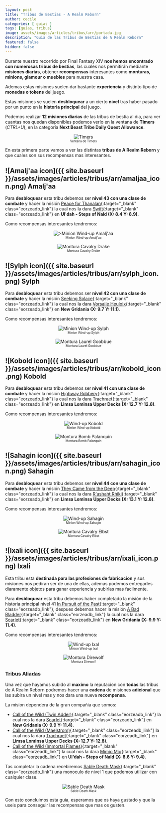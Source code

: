 ```yaml
---
layout: post
title: "Tribus de Bestias - A Realm Reborn"
author: cecile
categories: [ guias ]
tags: [guias, tribus]
image: assets/images/articles/tribus/arr/portada.jpg
description: "Guia de las Tribus de Bestias de A Realm Reborn"
featured: false
hidden: false
---
```


Durante nuestro recorrido por Final Fantasy XIV **nos hemos encontrado con numerosas tribus de bestias**, las cuales nos permitirán mediante **misiones diarias**, obtener **recompensas** interesantes como **monturas, minions, glamour o muebles** para nuestra casa.

Ademas estas misiones suelen dar bastante **experiencia** y distinto tipo de **monedas o tokens** del juego.

Estas misiones se suelen **desbloquear** a un cierto **nivel** tras haber pasado por un punto en la **historia principal** del juego.

Podemos realizar **12 misiones diarias** de las tribus de bestia al dia, para ver cuantas nos quedan disponibles podemos verlo en la ventana de **Timers** (*CTRL+U*), en la categoría **Next Beast Tribe Daily Quest Allowance**.

<p align="center"><img src="{{ site.baseurl }}/assets/images/articles/tribus/arr/timers.jpg" alt="Timers">
<br/>
<sub><sup>Ventana de Timers</sup></sub></p>

En esta primera parte vamos a ver las distintas **tribus de A Realm Reborn** y que cuales son sus recompensas mas interesantes.

## ![Amalj'aa icon]({{ site.baseurl }}/assets/images/articles/tribus/arr/amaljaa_icon.png) Amalj'aa

Para **desbloquear** esta tribu debemos ser **nivel 43 con una clase de combate** y hacer la misión [Peace for Thanalan](https://eu.finalfantasyxiv.com/lodestone/playguide/db/quest/d9069dea4a7/){:target="_blank" class="eorzeadb_link"} la cual nos la dara [Swift](https://eu.finalfantasyxiv.com/lodestone/playguide/db/npc/npc/e201100500b/){:target="_blank" class="eorzeadb_link"} en **Ul'dah - Steps of Nald (X: 8.4 Y: 8.9)**.

Como recompensas interesantes tendremos:

<p align="center"><img src="{{ site.baseurl }}/assets/images/articles/tribus/arr/wind-up-amaljaa.jpg" alt=">Minion Wind-up Amalj'aa">
<br/>
<sub><sup>Minion Wind-up Amalj'aa</sup></sub></p>

<p align="center"><img src="{{ site.baseurl }}/assets/images/articles/tribus/arr/cavalry_drake.jpg" alt="Montura Cavalry Drake">
<br/>
<sub><sup>Montura Cavalry Drake</sup></sub></p>

## ![Sylph icon]({{ site.baseurl }}/assets/images/articles/tribus/arr/sylph_icon.png) Sylph

Para **desbloquear** esta tribu debemos ser **nivel 42 con una clase de combate** y hacer la misión [Seeking Solace](https://eu.finalfantasyxiv.com/lodestone/playguide/db/quest/4d62c9f19ee/){:target="_blank" class="eorzeadb_link"} la cual nos la dara [Vorsaile Heuloix](https://eu.finalfantasyxiv.com/lodestone/playguide/db/npc/npc/dc5622e5466/){:target="_blank" class="eorzeadb_link"} en **New Gridania (X: 9.7 Y: 11.1)**.

Como recompensas interesantes tendremos:

<p align="center"><img src="{{ site.baseurl }}/assets/images/articles/tribus/arr/wind-up-sylph.jpg" alt="Minion Wind-up Sylph">
<br/>
<sub><sup>Minion Wind-up Sylph</sup></sub></p>

<p align="center"><img src="{{ site.baseurl }}/assets/images/articles/tribus/arr/laurel_goobbue.jpg" alt="Montura Laurel Goobbue">
<br/>
<sub><sup>Montura Laurel Goobbue</sup></sub></p>

## ![Kobold icon]({{ site.baseurl }}/assets/images/articles/tribus/arr/kobold_icon.png) Kobold

Para **desbloquear** esta tribu debemos ser **nivel 41 con una clase de combate** y hacer la misión [Highway Robbery](https://eu.finalfantasyxiv.com/lodestone/playguide/db/quest/bca74d2c86b/){:target="_blank" class="eorzeadb_link"} la cual nos la dara [Trachraet](https://eu.finalfantasyxiv.com/lodestone/playguide/db/npc/npc/f20c58e0588/){:target="_blank" class="eorzeadb_link"} en **Limsa Lominsa Upper Decks (X: 12.7 Y: 12.8)**.

Como recompensas interesantes tendremos:

<p align="center"><img src="{{ site.baseurl }}/assets/images/articles/tribus/arr/wind-up-kobold.jpg" alt="Wind-up Kobold">
<br/>
<sub><sup>Minion Wind-up Kobold</sup></sub></p>

<p align="center"><img src="{{ site.baseurl }}/assets/images/articles/tribus/arr/bomb_palanquin.jpg" alt="Montura Bomb Palanquin">
<br/>
<sub><sup>Montura Bomb Palanquin</sup></sub></p>

## ![Sahagin icon]({{ site.baseurl }}/assets/images/articles/tribus/arr/sahagin_icon.png) Sahagin

Para **desbloquear** esta tribu debemos ser **nivel 44 con una clase de combate** y hacer la misión [They Came from the Deep](https://eu.finalfantasyxiv.com/lodestone/playguide/db/quest/f6cfe116e17/){:target="_blank" class="eorzeadb_link"} la cual nos la dara [R'ashaht Rhiki](https://eu.finalfantasyxiv.com/lodestone/playguide/db/npc/npc/18feb495b80/){:target="_blank" class="eorzeadb_link"} en **Limsa Lominsa Upper Decks (X: 13.1 Y: 12.8)**.

Como recompensas interesantes tendremos:

<p align="center"><img src="{{ site.baseurl }}/assets/images/articles/tribus/arr/wind-up-sahagin.jpg" alt="Wind-up Sahagin">
<br/>
<sub><sup>Minion Wind-up Sahagin</sup></sub></p>

<p align="center"><img src="{{ site.baseurl }}/assets/images/articles/tribus/arr/cavalry_elbst.jpg" alt="Montura Cavalry Elbst">
<br/>
<sub><sup>Montura Cavalry Elbst</sup></sub></p>

## ![Ixali icon]({{ site.baseurl }}/assets/images/articles/tribus/arr/ixali_icon.png) Ixali

Esta tribu esta **destinada para las profesiones de fabricacion** y sus misiones nos pediran ser de una de ellas, ademas podemos entregarles diaramente objetos para ganar experiencia y subirlas mas facilmente.

Para **desbloquear** esta tribu debemos haber completado la misión de la historia principal nivel 41 [In Pursuit of the Past](https://eu.finalfantasyxiv.com/lodestone/playguide/db/quest/4bb6ef83f13/){:target="_blank" class="eorzeadb_link"}, despues debemos hacer la misión [A Bad Bladder](https://eu.finalfantasyxiv.com/lodestone/playguide/db/quest/01301d14ffd/){:target="_blank" class="eorzeadb_link"} la cual nos la dara [Scarlet](https://eu.finalfantasyxiv.com/lodestone/playguide/db/npc/npc/dbaf4b4266d/){:target="_blank" class="eorzeadb_link"} en **New Gridania (X: 9.9 Y: 11.4)**.

Como recompensas interesantes tendremos:

<p align="center"><img src="{{ site.baseurl }}/assets/images/articles/tribus/arr/wind-up-ixal.jpg" alt="Wind-up Ixal">
<br/>
<sub><sup>Minion Wind-up Ixal</sup></sub></p>

<p align="center"><img src="{{ site.baseurl }}/assets/images/articles/tribus/arr/direwolf.jpg" alt="Montura Direwolf">
<br/>
<sub><sup>Montura Direwolf</sup></sub></p>

### Tribus Aliadas

Una vez que hayamos subido al **maximo** la reputacion con **todas** las tribus de A Realm Reborn podremos hacer una **cadena** de misiones **adicional** que las subira un nivel mas y nos dara una nueva **recompensa**.

La mision dependera de la gran compañia que somos:
- [Call of the Wild (Twin Adder)](https://eu.finalfantasyxiv.com/lodestone/playguide/db/quest/02faba28de8/){:target="_blank" class="eorzeadb_link"} la cual nos la dara [Scarlet](https://eu.finalfantasyxiv.com/lodestone/playguide/db/npc/npc/dbaf4b4266d/){:target="_blank" class="eorzeadb_link"} en **New Gridania (X: 9.9 Y: 11.4)**.
- [Call of the Wild (Maelstrom)](https://eu.finalfantasyxiv.com/lodestone/playguide/db/quest/0c0decb9475/){:target="_blank" class="eorzeadb_link"} la cual nos la dara [Trachraet](https://eu.finalfantasyxiv.com/lodestone/playguide/db/npc/npc/f20c58e0588/){:target="_blank" class="eorzeadb_link"} en **Limsa Lominsa Upper Decks (X: 12.7 Y: 12.8)**.
- [Call of the Wild (Immortal Flames)](https://eu.finalfantasyxiv.com/lodestone/playguide/db/quest/82925dd3445/){:target="_blank" class="eorzeadb_link"} la cual nos la dara [Mimio Mio](https://eu.finalfantasyxiv.com/lodestone/playguide/db/npc/npc/40a4d11f039/){:target="_blank" class="eorzeadb_link"} en **Ul'dah - Steps of Nald (X: 8.6 Y: 9.4)**.

Tas completar la cadena recebiremos [Sable Death Mask](https://na.finalfantasyxiv.com/lodestone/playguide/db/item/9713a7ead50){:target="_blank" class="eorzeadb_link"} una monoculo de nivel 1 que podemos utilizar con cualquier clase.

<p align="center"><img src="{{ site.baseurl }}/assets/images/articles/tribus/arr/sable_death_mask.jpg" alt="Sable Death Mask">
<br/>
<sub><sup>Sable Death Mask</sup></sub></p>

Con esto concluimos esta guia, esperamos que os haya gustado y que la useis para conseguir las recompensas que mas os gusten.